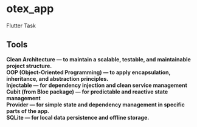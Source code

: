 # otex_app

Flutter Task

## Tools

**Clean Architecture — to maintain a scalable, testable, and maintainable project structure.**<br>
**OOP (Object-Oriented Programming) — to apply encapsulation, inheritance, and abstraction principles.**<br>
**Injectable — for dependency injection and clean service management**<br>
**Cubit (from Bloc package) — for predictable and reactive state management**<br>
**Provider — for simple state and dependency management in specific parts of the app.**<br>
**SQLite — for local data persistence and offline storage.**

